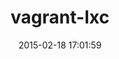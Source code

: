 ---
layout: post
title:  "vagrant-lxc"
repo:   "fgrehm/vagrant-lxc"
date:   2015-02-18 17:01:59
gemurl: https://github.com/fgrehm/vagrant-lxc
---